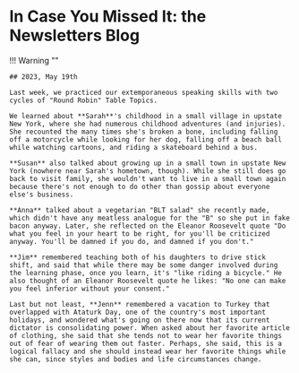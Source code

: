 # In Case You Missed It: the Newsletters Blog

!!! Warning ""

    ## 2023, May 19th
    
    Last week, we practiced our extemporaneous speaking skills with two cycles of "Round Robin" Table Topics.
    
    We learned about **Sarah**'s childhood in a small village in upstate New York, where she had numerous childhood adventures (and injuries). She recounted the many times she's broken a bone, including falling off a motorcycle while looking for her dog, falling off a beach ball while watching cartoons, and riding a skateboard behind a bus.
    
    **Susan** also talked about growing up in a small town in upstate New York (nowhere near Sarah's hometown, though). While she still does go back to visit family, she wouldn't want to live in a small town again because there's not enough to do other than gossip about everyone else's business.
    
    **Anna** talked about a vegetarian "BLT salad" she recently made, which didn't have any meatless analogue for the "B" so she put in fake bacon anyway. Later, she reflected on the Eleanor Roosevelt quote "Do what you feel in your heart to be right, for you'll be criticized anyway. You'll be damned if you do, and damned if you don't."
    
    **Jim** remembered teaching both of his daughters to drive stick shift, and said that while there may be some danger involved during the learning phase, once you learn, it's "like riding a bicycle." He also thought of an Eleanor Roosevelt quote he likes: "No one can make you feel inferior without your consent."
    
    Last but not least, **Jenn** remembered a vacation to Turkey that overlapped with Ataturk Day, one of the country's most important holidays, and wondered what's going on there now that its current dictator is consolidating power. When asked about her favorite article of clothing, she said that she tends not to wear her favorite things out of fear of wearing them out faster. Perhaps, she said, this is a logical fallacy and she should instead wear her favorite things while she can, since styles and bodies and life circumstances change.
